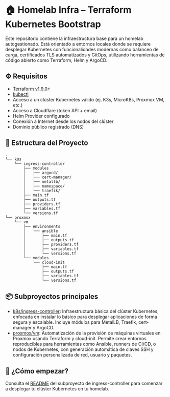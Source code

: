 
# 🏠 Homelab Infra – Terraform Kubernetes Bootstrap

Este repositorio contiene la infraestructura base para un homelab autogestionado. Está orientado a entornos locales donde se requiere desplegar Kubernetes con funcionalidades modernas como balanceo de carga, certificados TLS automatizados y GitOps, utilizando herramientas de código abierto como Terraform, Helm y ArgoCD.

## ⚙️ Requisitos

- [Terraform v1.9.0+](https://www.terraform.io/)
- [kubectl](https://kubernetes.io/docs/tasks/tools/)
- Acceso a un clúster Kubernetes válido (ej. K3s, MicroK8s, Proxmox VM, etc.)
- Acceso a Cloudflare (token API + email)
- Helm Provider configurado
- Conexión a Internet desde los nodos del clúster
- Dominio público registrado (DNS)

## 📁 Estructura del Proyecto

```plaintext
.
└── k8s
    └── ingress-controller
        ├── modules
        │   ├── argocd/
        │   ├── cert-manager/
        │   ├── metallb/
        │   ├── namespace/
        │   └── traefik/
        ├── main.tf
        ├── outputs.tf
        ├── providers.tf
        ├── variables.tf
        └── versions.tf
└── proxmox
    └── vm
        ├── environments
        │   └── ansible
        │       ├── main.tf
        │       ├── outputs.tf
        │       ├── providers.tf
        │       ├── variables.tf
        │       └── versions.tf
        └── modules
            └── cloud-init
                ├── main.tf
                ├── outputs.tf
                ├── variables.tf
                └── versions.tf
```

## 📦 Subproyectos principales
- [k8s/ingress-controller](./k8s/ingress-controller/README.md): Infraestructura básica del clúster Kubernetes, enfocada en instalar lo básico para desplegar aplicaciones de forma segura y escalable. Incluye módulos para MetalLB, Traefik, cert-manager y ArgoCD.
- [proxmox/vm](./proxmox/README.md): Automatización de la provisión de máquinas virtuales en Proxmox usando Terraform y cloud-init. Permite crear entornos reproducibles para herramientas como Ansible, runners de CI/CD, o nodos de Kubernetes, con generación automática de claves SSH y configuración personalizada de red, usuario y paquetes.


## 🚀 ¿Cómo empezar?

Consulta el [README](./k8s/ingress-controller/README.md) del subproyecto de ingress-controller para comenzar a desplegar tu clúster Kubernetes en tu homelab.